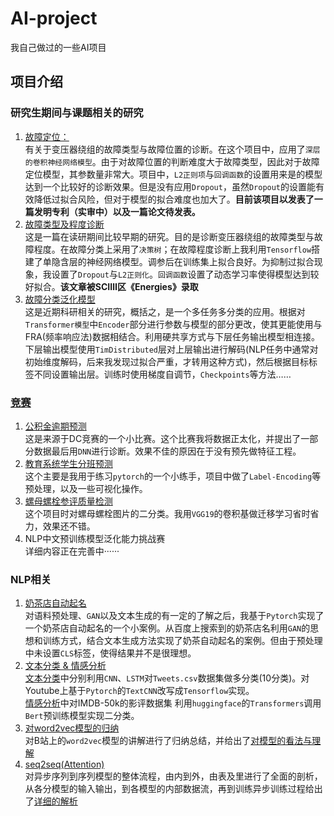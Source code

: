 # AI-project
我自己做过的一些AI项目
  
    
    
## 项目介绍



### 研究生期间与课题相关的研究
1. [故障定位：](https://github.com/Code-ZYJ/AI-project/tree/main/%E6%95%85%E9%9A%9C%E5%AE%9A%E4%BD%8D)   
  有关于变压器绕组的故障类型与故障位置的诊断。在这个项目中，应用了`深层的卷积神经网络模型`。由于对故障位置的判断难度大于故障类型，因此对于故障定位模型，其参数量非常大。项目中，`L2正则项`与`回调函数`的设置用来是的模型达到一个比较好的诊断效果。但是没有应用`Dropout`，虽然`Dropout`的设置能有效降低过拟合风险，但对于模型的拟合难度也加大了。**目前该项目以发表了一篇发明专利（实审中）以及一篇论文待发表。**
2. [故障类型及程度诊断](https://github.com/Code-ZYJ/AI-project/tree/main/%E6%95%85%E9%9A%9C%E7%B1%BB%E5%9E%8B%E5%8F%8A%E7%A8%8B%E5%BA%A6%E8%AF%8A%E6%96%AD)  
  这是一篇在读研期间比较早期的研究。目的是诊断变压器绕组的故障类型与故障程度。在故障分类上采用了`决策树`；在故障程度诊断上我利用`Tensorflow`搭建了单隐含层的神经网络模型。调参后在训练集上拟合良好。为抑制过拟合现象，我设置了`Dropout`与`L2正则化`。`回调函数`设置了动态学习率使得模型达到较好拟合。**该文章被SCIⅢ区《Energies》录取**  
3. [故障分类泛化模型](https://github.com/Code-ZYJ/AI-project/tree/main/%E6%95%85%E9%9A%9C%E5%88%86%E7%B1%BB%E6%B3%9B%E5%8C%96%E6%A8%A1%E5%9E%8B)  
  这是近期科研相关的研究，概括之，是一个多任务多分类的应用。根据对`Transformer模型`中`Encoder`部分进行参数与模型的部分更改，使其更能使用与FRA(频率响应法)数据相结合。利用硬共享方式与下层任务输出模型相连接。下层输出模型使用`TimDistributed`层对上层输出进行解码(NLP任务中通常对初始维度解码，后来我发现过拟合严重，才转用这种方式)，然后根据目标标签不同设置输出层。训练时使用梯度自调节，`Checkpoints`等方法……
  
### [竞赛](https://github.com/Code-ZYJ/AI-project/tree/main/%E7%AB%9E%E8%B5%9B)
1. [公积金逾期预测](https://github.com/Code-ZYJ/AI-project/tree/main/%E7%AB%9E%E8%B5%9B/%E5%85%AC%E7%A7%AF%E9%87%91%E9%80%BE%E6%9C%9F%E9%A2%84%E6%B5%8B)  
  这是来源于DC竞赛的一个小比赛。这个比赛我将数据正太化，并提出了一部分数据最后用`DNN`进行诊断。效果不佳的原因在于没有预先做特征工程。
2. [教育系统学生分班预测](https://github.com/Code-ZYJ/AI-project/tree/main/%E7%AB%9E%E8%B5%9B/%E6%95%99%E8%82%B2%E7%B3%BB%E7%BB%9F%E5%AD%A6%E7%94%9F%E5%88%86%E7%8F%AD%E9%A2%84%E6%B5%8B)  
  这个主要是我用于练习`pytorch`的一个小练手，项目中做了`Label-Encoding`等预处理，以及一些可视化操作。
3. [螺母螺栓参评质量检测](https://github.com/Code-ZYJ/AI-project/tree/main/%E7%AB%9E%E8%B5%9B/%E8%9E%BA%E6%AF%8D%E8%9E%BA%E6%A0%93%E5%8F%82%E8%AF%84%E8%B4%A8%E9%87%8F%E6%A3%80%E6%B5%8B)  
  这个项目时对螺母螺栓图片的二分类。我用`VGG19`的卷积基做迁移学习省时省力，效果还不错。  
4. NLP中文预训练模型泛化能力挑战赛  
  详细内容正在完善中······
  
### NLP相关  
1. [奶茶店自动起名](https://github.com/Code-ZYJ/AI-project/tree/main/GAN%E6%80%9D%E6%83%B3%E5%AE%9E%E7%8E%B0%E5%A5%B6%E8%8C%B6%E5%BA%97%E8%B5%B7%E5%90%8D)  
  对语料预处理、`GAN`以及文本生成的有一定的了解之后，我基于`Pytorch`实现了一个奶茶店自动起名的一个小案例。从百度上搜索到的奶茶店名利用`GAN`的思想和训练方式，结合文本生成方法实现了奶茶自动起名的案例。但由于预处理中未设置`CLS`标签，使得结果并不是很理想。  
2. [文本分类 & 情感分析](https://github.com/Code-ZYJ/AI-project/tree/main/%E6%96%87%E6%9C%AC%E5%88%86%E7%B1%BB%20%26%20%E6%83%85%E6%84%9F%E5%88%86%E6%9E%90)  
  [文本分类](https://github.com/Code-ZYJ/AI-project/tree/main/%E6%96%87%E6%9C%AC%E5%88%86%E7%B1%BB%20%26%20%E6%83%85%E6%84%9F%E5%88%86%E6%9E%90/%E6%96%87%E6%9C%AC%E5%88%86%E7%B1%BB)中分别利用`CNN`、`LSTM`对`Tweets.csv`数据集做多分类(10分类)。对Youtube上基于`Pytorch`的`TextCNN`改写成`Tensorflow`实现。  
  [情感分析](https://github.com/Code-ZYJ/AI-project/tree/main/%E6%96%87%E6%9C%AC%E5%88%86%E7%B1%BB%20%26%20%E6%83%85%E6%84%9F%E5%88%86%E6%9E%90/%E6%83%85%E6%84%9F%E5%88%86%E6%9E%90)中对IMDB-50k的影评数据集
利用`huggingface`的`Transformers`调用`Bert`预训练模型实现二分类。  
3. [对word2vec模型的归纳](https://github.com/Code-ZYJ/AI-project/tree/main/word2vec)  
  对B站上的`word2vec`模型的讲解进行了归纳总结，并给出了[对模型的看法与理解](https://mp.weixin.qq.com/s?__biz=Mzg5ODU1NDQ3OQ==&mid=2247483750&idx=1&sn=cb69c7568865b5dbd38098a966eef36a&chksm=c0618e66f7160770dd136038ba1c08c149d4caa6c9ca9a9dc319e73b19e40cea665dd7cb2a08&token=1138451613&lang=zh_CN#rd)
4. [seq2seq(Attention)](https://github.com/Code-ZYJ/AI-project/tree/main/seq2seq(Attention)%20%E5%BE%B7%E8%AF%AD---%E3%80%8B%E8%8B%B1%E8%AF%AD)  
  对异步序列到序列模型的整体流程，由内到外，由表及里进行了全面的剖析，从各分模型的输入输出，到各模型的内部数据流，再到训练异步训练过程给出了[详细的解析](https://mp.weixin.qq.com/s?__biz=Mzg5ODU1NDQ3OQ==&mid=2247483781&idx=1&sn=bbfef8670ce24b3c271003dc71ea3641&chksm=c0618e85f7160793cf7b6e855161ca8ddc95120f0c1c1e6968b9c7e5338c03d128b92475ba84&token=1138451613&lang=zh_CN#rd)  
